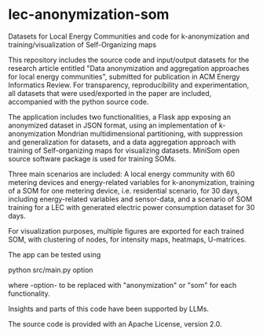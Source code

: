 # lec-anonymization-som
Datasets for Local Energy Communities and code for k-anonymization and training/visualization of Self-Organizing maps

This repository includes the source code and input/output datasets for the research article entitled 
"Data anonymization and aggregation approaches for local energy communities", 
submitted for publication in ACM Energy Informatics Review.
For transparency, reproducibility and experimentation, all datasets that were used/exported in the paper are included, 
accompanied with the python source code. 

The application includes two functionalities, a Flask app exposing an anonymized dataset in JSON format, using an 
implementation of k-anonymization Mondrian multidimensional partitioning, with suppression and generalization for datasets, and 
a data aggregation approach with training of Self-organizing maps for visualizing datasets. MiniSom open source software package is 
used for training SOMs. 

Three main scenarios are included: A local energy community with 60 metering devices and energy-related variables for k-anonymization, 
training of a SOM for one metering device, i.e. residential scenario, for 30 days, including energy-related variables and sensor-data, and
a scenario of SOM training for a LEC with generated electric power consumption dataset for 30 days.


For visualization purposes, multiple figures are exported for each trained SOM, with clustering of nodes, for intensity maps, heatmaps, 
U-matrices.

The app can be tested using 

python src/main.py option

where -option- to be replaced with "anonymization" or "som" for each functionality.

Insights and parts of this code have been supported by LLMs.

The source code is provided with an Apache License, version 2.0.
